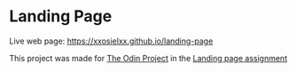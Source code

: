 # Landing Page

Live web page:
https://xxosielxx.github.io/landing-page

This project was made for [The Odin Project](https://www.theodinproject.com/about) in the [Landing page assignment](https://www.theodinproject.com/lessons/foundations-landing-page)